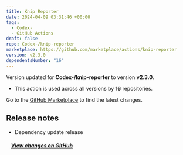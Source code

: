 ```yaml
---
title: Knip Reporter
date: 2024-04-09 03:31:46 +00:00
tags:
  - Codex-
  - GitHub Actions
draft: false
repo: Codex-/knip-reporter
marketplace: https://github.com/marketplace/actions/knip-reporter
version: v2.3.0
dependentsNumber: "16"
---
```



Version updated for **Codex-/knip-reporter** to version **v2.3.0**.
- This action is used across all versions by **16** repositories.

Go to the [GitHub Marketplace](https://github.com/marketplace/actions/knip-reporter) to find the latest changes.

## Release notes

- Dependency update release

##### &nbsp;&nbsp;&nbsp;&nbsp;[View changes on GitHub](https://github.com/Codex-/knip-reporter/compare/v2.2.0...v2.3.0)
